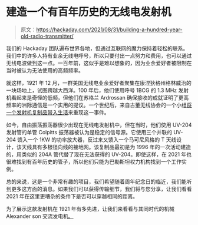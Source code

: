 # 建造一个有百年历史的无线电发射机

> 原文：<https://hackaday.com/2021/08/31/building-a-hundred-year-old-radio-transmitter/>

我们的 Hackaday 团队遍布世界各地，但通过互联网的魔力保持着轻松的联系。我们中的许多人持有业余无线电呼号，所以只要付出一点努力和费用，也可以通过无线电波做到这一点。一百年前，这似乎是难以想象的，因为业余爱好者被限制在当时被认为无法使用的高频频率。

就这样，1921 年 12 月，一群美国无线电业余爱好者聚集在康涅狄格州格林威治的一块场地上，试图跨越大西洋。100 年后，他们使用呼号 1BCG 的 1.3 MHz 发射机看起来是奇怪的低频，但他们在苏格兰 Ardrossan 确保接收的成就证明了更高频率的洲际通信是一个实用的提议。一个世纪后，来自古董无线协会的一个小组[将一个发射机复制品带入生活](http://1bcg.org/1BCG/)来重现这一事件。

如今，自由振荡振荡器很少出现在无线电发射机中，但在当时，他们使用 UV-204 发射管的单管 Colpitts 振荡器被认为是稳定的信号源。它使用三个并联的 UV-204 馈入一个 1KW 的功率放大器，反过来又馈入一个马可尼风格的 T 天线设计，该天线具有多根径向线的接地网。该复制品最初是为 1996 年的一次活动建造的，用类似的 204A 管代替了现在无法获得的 UV-204。即使这样，在 2021 年也很难找到有百年历史的管子，所以他们只能为巴勒斯坦权力机构找到一个工作实例。

总的来说，这是一个非常有趣的项目，我们希望随着周年纪念日的临近，我们能听到更多这方面的消息。如果我们可以获得传输细节，我们将与您分享，让我们看看 2021 年在这里更嘈杂的条件下是否可以穿越相同的距离。

为了展示这款发射机在 1921 年有多先进，让我们来看看与其同时代的机械 Alexander son 交流发电机[。](https://hackaday.com/2016/06/26/get-set-for-saq-on-alexanderson-day-with-these-active-antennas/)